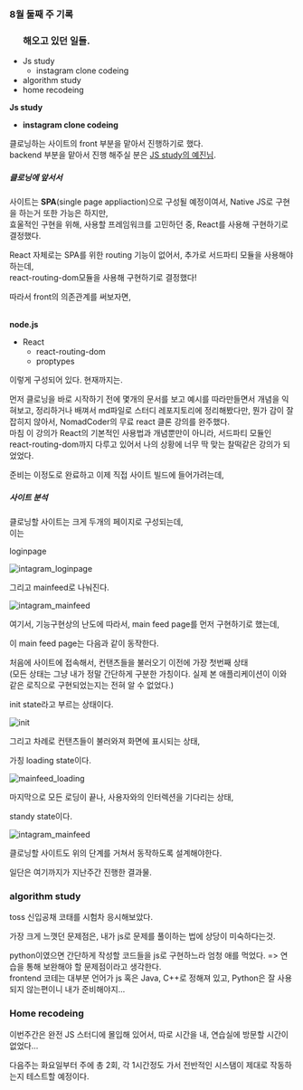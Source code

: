 <h3>8월 둘째 주 기록</h3>



<ul>
    <h3>
        해오고 있던 일들.
    </h3>
    <li>Js study
        <ul>
        <li>instagram clone codeing</li>
        </ul>
    </li>
    <li>algorithm study</li>
    <li>home recodeing</li>

</ul>

<b>Js study</b>

* <b>instagram clone codeing</b>

클로닝하는 사이트의 front 부분을 맡아서 진행하기로 했다.<br/>backend 부분을 맡아서 진행 해주실 분은 [JS study의 예진님](https://github.com/chldppwls12).



<h5>클로닝에 앞서서</h5>



사이트는 <b>SPA</b>(single page appliaction)으로 구성될 예정이여서, Native JS로 구현을 하는거 또한 가능은 하지만,<br/>효울적인 구현을 위해, 사용할 프레임워크를 고민하던 중, React를 사용해 구현하기로 결정했다.

React 자체로는 SPA를 위한 routing 기능이 없어서, 추가로 서드파티 모듈을 사용해야 하는데,<br/>react-routing-dom모듈을 사용해 구현하기로 결정했다!

따라서 front의 의존관계를 써보자면,

<br/><b>node.js</b>

* React
  * react-routing-dom
  * proptypes

이렇게 구성되어 있다. 현재까지는.

먼저 클로닝을 바로 시작하기 전에 몇개의 문서를 보고 예시를 따라만들면서 개념을 익혀보고, 정리하거나 배껴서 md파일로 스터디 레포지토리에 정리해봤다만, 뭔가 감이 잘 잡히지 않아서, NomadCoder의 무료 react 클론 강의를 완주했다.<br/>마침 이 강의가 React의 기본적인 사용법과 개념뿐만이 아니라, 서드파티 모듈인 react-routing-dom까지 다루고 있어서 나의 상황에 너무 딱 맞는 찰떡같은 강의가 되었었다.



준비는 이정도로 완료하고 이제 직접 사이트 빌드에 들어가려는데,



<h5>사이트 분석</h5>

클로닝할 사이트는 크게 두개의 페이지로 구성되는데,<br/>이는 

loginpage

![intagram_loginpage](.\images\intagram_loginpage.png)

그리고 mainfeed로 나눠진다.

![intagram_mainfeed](.\images\intagram_mainfeed.png)

여기서, 기능구현상의 난도에 따라서, main feed page를 먼저 구현하기로 했는데,

이 main feed page는 다음과 같이 동작한다.

처음에 사이트에 접속해서, 컨탠츠들을 불러오기 이전에 가장 첫번째 상태 <br/>(모든 상태는 그냥 내가 정말 간단하게 구분한 가칭이다. 실제 본 애플리케이션이 이와 같은 로직으로 구현되었는지는 전혀 알 수 없었다.)

init state라고 부르는 상태이다.

![init](.\images\init.png)

그리고 차례로 컨탠츠들이 불러와져 화면에 표시되는 상태,

가칭 loading state이다.

![mainfeed_loading](.\images\mainfeed_loading.png)

마지막으로 모든 로딩이 끝나, 사용자와의 인터렉션을 기다리는 상태,

standy state이다.

![intagram_mainfeed](.\images\intagram_mainfeed.png)



클로닝할 사이트도 위의 단계를 거쳐서 동작하도록 설계해야한다.

일단은 여기까지가 지난주간 진행한 결과물.



<h3>algorithm study</h3>

toss 신입공채 코태를 시험차 응시해보았다.

가장 크게 느꼇던 문제점은, 내가 js로 문제를 풀이하는 법에 상당이 미숙하다는것.

python이였으면 간단하게 작성할 코드들을 js로 구현하느라 엄청 애를 먹었다. => 연습을 통해 보완해야 할 문제점이라고 생각한다.<br/>frontend 코테는 대부분 언어가 js 혹은 Java, C++로 정해져 있고, Python은 잘 사용되지 않는편이니 내가 준비해야지...



<h3>Home recodeing</h3>

이번주간은 완전 JS 스터디에 몰입해 있어서, 따로 시간을 내, 연습실에 방문할 시간이 없었다...

다음주는 화요일부터 주에 총 2회, 각 1시간정도 가서 전반적인 시스탬이 제대로 작동하는지 테스트할 예정이다.